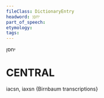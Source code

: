 ```yaml
---
fileClass: DictionaryEntry
headword: יחסן
part_of_speech: 
etymology: 
tags: 
---
```

יחסן

CENTRAL
========

iacsn, iaxsn {Birnbaum transcriptions}